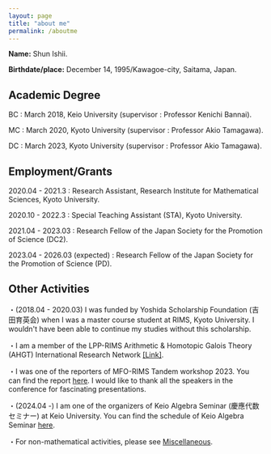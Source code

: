 ```yaml
---
layout: page
title: "about me"
permalink: /aboutme
---
```


**Name:** Shun Ishii.

**Birthdate/place:** December 14, 1995/Kawagoe-city, Saitama, Japan.

## Academic Degree

BC : March 2018, Keio University (supervisor : Professor Kenichi Bannai).

MC : March 2020, Kyoto University (supervisor : Professor Akio Tamagawa).

DC : March 2023, Kyoto University (supervisor : Professor Akio Tamagawa).

## Employment/Grants

2020.04 - 2021.3 : Research Assistant, Research Institute for Mathematical Sciences, Kyoto University.

2020.10 - 2022.3 : Special Teaching Assistant (STA), Kyoto University.

2021.04 - 2023.03 : Research Fellow of the Japan Society for the Promotion of Science (DC2).

2023.04 - 2026.03 (expected) : Research Fellow of the Japan Society for the Promotion of Science (PD).

## Other Activities

・(2018.04 - 2020.03) I was funded by Yoshida Scholarship Foundation (吉田育英会) when I was a master course student at RIMS, Kyoto University. I wouldn't have been able to continue my studies without this scholarship.

・I am a member of the LPP-RIMS Arithmetic & Homotopic Galois Theory (AHGT) International Research Network [[Link]](https://ahgt.math.cnrs.fr).

・I was one of the reporters of MFO-RIMS Tandem workshop 2023. You can find the report [here](https://publications.mfo.de/handle/mfo/4128). I would like to thank all the speakers in the conference for fascinating presentations.

・(2024.04 -) I am one of the organizers of Keio Algebra Seminar (慶應代数セミナー) at Keio University. You can find the schedule of Keio Algebra Seminar [here](https://www.math.keio.ac.jp/information/seminar/).

・For non-mathematical activities, please see [Miscellaneous](/misc).
